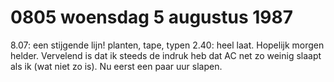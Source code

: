 # 0805 woensdag 5 augustus 1987
8.07: een stijgende lijn!
planten, tape, typen
2.40: heel laat. Hopelijk morgen helder. Vervelend is dat ik steeds de indruk heb dat AC net zo weinig slaapt als ik (wat niet zo is). Nu eerst een paar uur slapen. 